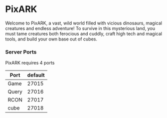 # PixARK

Welcome to PixARK, a vast, wild world filled with vicious dinosaurs, magical creatures and endless adventure! To survive in this mysterious land, you must tame creatures both ferocious and cuddly, craft high tech and magical tools, and build your own base out of cubes.

### Server Ports
PixARK requires 4 ports

| Port  | default |
|-------|---------|
| Game  | 27015   |
| Query | 27016   |
| RCON  | 27017   |
| cube  | 27018   |